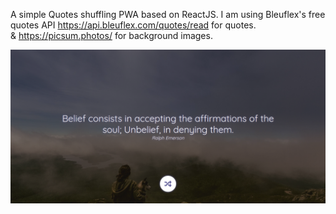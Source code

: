 A simple Quotes shuffling PWA based on ReactJS.
I am using Bleuflex's free quotes API https://api.bleuflex.com/quotes/read for quotes.  
&
https://picsum.photos/ for background images.


![Quotes App](https://github.com/surajverma/quotes/blob/master/quotes.png?raw=true)
